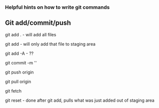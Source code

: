 ### Helpful hints on how to write git commands

## Git add/commit/push 

git add . - will add all files 

git add <filename> - will only add that file to staging area

git add -A - ??

git commit -m ''

git push origin <branch>

git pull origin <branch>

git fetch 


git reset - done after git add, pulls what was just added out of staging area 